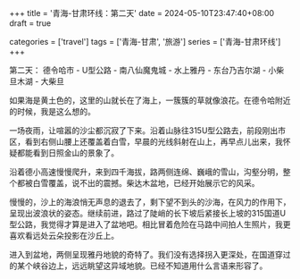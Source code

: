 +++
title = '青海-甘肃环线：第二天'
date = 2024-05-10T23:47:40+08:00
draft = true

categories = ['travel']
tags = ['青海-甘肃', '旅游']
series = ['青海-甘肃环线']
+++

第二天：
德令哈市 - U型公路 - 南八仙魔鬼城 - 水上雅丹 - 东台乃吉尔湖 - 小柴旦木湖 - 大柴旦    

如果海是黄土色的，这里的山就长在了海上，一簇簇的草就像浪花。在德令哈附近的时候，我是这么想的。    

一场夜雨，让喧嚣的沙尘都沉寂了下来。沿着山脉往315U型公路去，前段刚出市区，看到右侧山腰上还覆盖着白雪，早晨的光线斜射在山上，再早点儿出来，我怀疑都能看到日照金山的景象了。    

沿着德小高速慢慢爬升，来到四千海拔，路两侧连绵、巍峨的雪山，沟壑分明，整个都被白雪覆盖，说不出的震撼。柴达木盆地，已经开始展示它的风采。

慢慢的，沙上的海浪悄无声息的退去了，剩下望不到头的沙海，在风力的作用下，呈现出波浪状的姿态。继续前进，路过了陡峭的长下坡后紧接长上坡的315国道U型公路，我觉得才算是进入了盆地吧。相比冒着危险在马路中间拍人生照片，我更喜欢看远处云朵投影在沙丘上。

进入到盆地，两侧呈现雅丹地貌的奇特了。我们没有选择拐入更深处，在国道穿过的某个峡谷边上，远远眺望这异域地貌。已经不知道用什么言语来形容了。

